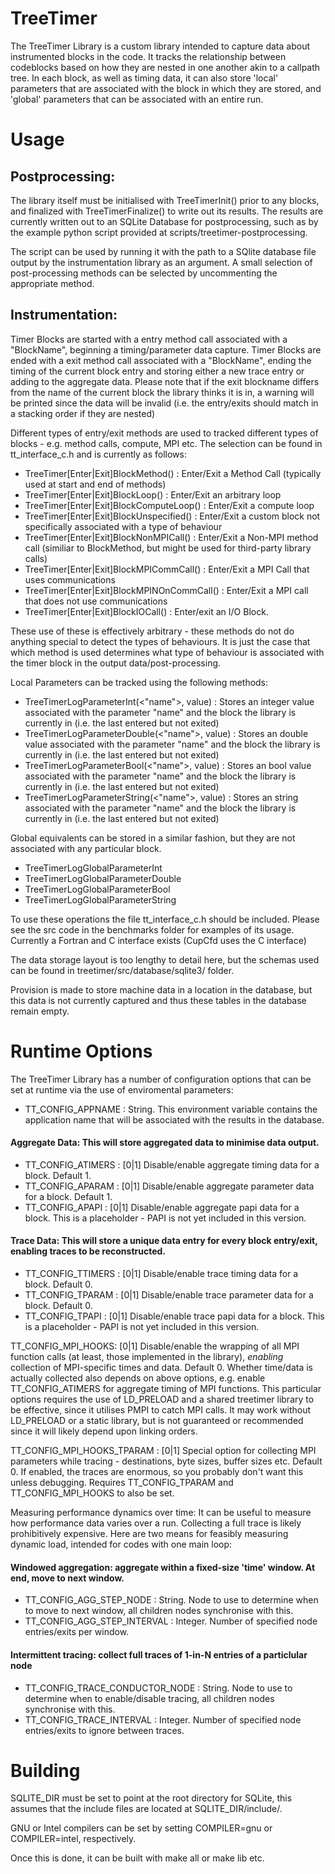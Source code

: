 TreeTimer
==========================================

The TreeTimer Library is a custom library intended to capture data about instrumented blocks in the code. It tracks the relationship between codeblocks based on how they are nested in one another akin to a callpath tree. In each block, as well as timing data, it can also store 'local' parameters that are associated with the block in which they are stored, and 'global' parameters that can be associated with an entire run.

Usage
==========================================

## Postprocessing:
The library itself must be initialised with TreeTimerInit() prior to any blocks, and finalized with TreeTimerFinalize() to write out its results. The results are currently written out to an SQLite Database for postprocessing, such as by the example python script provided at scripts/treetimer-postprocessing.

The script can be used by running it with the path to a SQlite database file output by the instrumentation library as an argument. A small selection of post-processing methods can be selected by uncommenting the appropriate method.

## Instrumentation:
Timer Blocks are started with a entry method call associated with a "BlockName", beginning a timing/parameter data capture.
Timer Blocks are ended with a exit method call associated with a "BlockName", ending the timing of the current block entry and storing either a new trace entry or adding to the aggregate data. Please note that if the exit blockname differs from the name of the current block the library thinks it is in, a warning will be printed since the data will be invalid (i.e. the entry/exits should match in a stacking order if they are nested)

Different types of entry/exit methods are used to tracked different types of blocks - e.g. method calls, compute, MPI etc.
The selection can be found in tt_interface_c.h and is currently as follows:

- TreeTimer[Enter|Exit]BlockMethod(<Name>) : Enter/Exit a Method Call (typically used at start and end of methods)
- TreeTimer[Enter|Exit]BlockLoop(<Name>) : Enter/Exit an arbitrary loop
- TreeTimer[Enter|Exit]BlockComputeLoop(<Name>) : Enter/Exit a compute loop
- TreeTimer[Enter|Exit]BlockUnspecified(<Name>) : Enter/Exit a custom block not specifically associated with a type of behaviour
- TreeTimer[Enter|Exit]BlockNonMPICall(<Name>) : Enter/Exit a Non-MPI method call (similiar to BlockMethod, but might be used for third-party library calls)
- TreeTimer[Enter|Exit]BlockMPICommCall(<Name>) : Enter/Exit a MPI Call that uses communications
- TreeTimer[Enter|Exit]BlockMPINOnCommCall(<Name>) : Enter/Exit a MPI call that does not use communications
- TreeTimer[Enter|Exit]BlockIOCall(<Name>) : Enter/exit an I/O Block.

These use of these is effectively arbitrary - these methods do not do anything special to detect the types of behaviours. It is just the case that which method is used determines what type of behaviour is associated with the timer block in the output data/post-processing.

Local Parameters can be tracked using the following methods:

- TreeTimerLogParameterInt(<"name">, value) : Stores an integer value associated with the parameter "name" and the block the library is currently in (i.e. the last entered but not exited)
- TreeTimerLogParameterDouble(<"name">, value) : Stores an double value associated with the parameter "name" and the block the library is currently in (i.e. the last entered but not exited)
- TreeTimerLogParameterBool(<"name">, value) : Stores an bool value associated with the parameter "name" and the block the library is currently in (i.e. the last entered but not exited)
- TreeTimerLogParameterString(<"name">, value) : Stores an string associated with the parameter "name" and the block the library is currently in (i.e. the last entered but not exited)

Global equivalents can be stored in a similar fashion, but they are not associated with any particular block.

- TreeTimerLogGlobalParameterInt
- TreeTimerLogGlobalParameterDouble
- TreeTimerLogGlobalParameterBool
- TreeTimerLogGlobalParameterString

To use these operations the file tt_interface_c.h should be included. Please see the src code in the benchmarks folder for examples of its usage. Currently a Fortran and C interface exists (CupCfd uses the C interface)

The data storage layout is too lengthy to detail here, but the schemas used can be found in treetimer/src/database/sqlite3/ folder.

Provision is made to store machine data in a location in the database, but this data is not currently captured and thus these tables in the database remain empty.

Runtime Options
==========================================

The TreeTimer Library has a number of configuration options that can be set at runtime via the use of enviromental parameters:

- TT_CONFIG_APPNAME : String. This environment variable contains the application name that will be associated with the results in the database.

#### Aggregate Data: This will store aggregated data to minimise data output.
- TT_CONFIG_ATIMERS : [0|1] Disable/enable aggregate timing data for a block. Default 1. 
- TT_CONFIG_APARAM : [0|1] Disable/enable aggregate parameter data for a block. Default 1.
- TT_CONFIG_APAPI : [0|1] Disable/enable aggregate papi data for a block. This is a placeholder - PAPI is not yet included in this version.

#### Trace Data: This will store a unique data entry for every block entry/exit, enabling traces to be reconstructed.
- TT_CONFIG_TTIMERS : [0|1] Disable/enable trace timing data for a block. Default 0.
- TT_CONFIG_TPARAM : [0|1] Disable/enable trace parameter data for a block. Default 0.
- TT_CONFIG_TPAPI : [0|1] Disable/enable trace papi data for a block. This is a placeholder - PAPI is not yet included in this version.

TT_CONFIG_MPI_HOOKS: [0|1] Disable/enable the wrapping of all MPI function calls (at least, those implemented in the library), *enabling* collection of MPI-specific times and data. Default 0. Whether time/data is actually collected also depends on above options, e.g. enable TT_CONFIG_ATIMERS for aggregate timing of MPI functions. This particular options requires the use of LD_PRELOAD and a shared treetimer library to be effective, since it utilises PMPI to catch MPI calls. It may work without LD_PRELOAD or a static library, but is not guaranteed or recommended since it will likely depend upon linking orders.

TT_CONFIG_MPI_HOOKS_TPARAM : [0|1] Special option for collecting MPI parameters while tracing - destinations, byte sizes, buffer sizes etc. Default 0. If enabled, the traces are enormous, so you probably don't want this unless debugging. Requires TT_CONFIG_TPARAM and TT_CONFIG_MPI_HOOKS to also be set.

Measuring performance dynamics over time: It can be useful to measure how performance data varies over a run. Collecting a full trace is likely prohibitively expensive. Here are two means for feasibly measuring dynamic load, intended for codes with one main loop:
#### Windowed aggregation: aggregate within a fixed-size 'time' window. At end, move to next window.
- TT_CONFIG_AGG_STEP_NODE : String. Node to use to determine when to move to next window, all children nodes synchronise with this.
- TT_CONFIG_AGG_STEP_INTERVAL : Integer. Number of specified node entries/exits per window.
#### Intermittent tracing: collect full traces of 1-in-N entries of a particlular node
- TT_CONFIG_TRACE_CONDUCTOR_NODE : String. Node to use to determine when to enable/disable tracing, all children nodes synchronise with this.
- TT_CONFIG_TRACE_INTERVAL : Integer. Number of specified node entries/exits to ignore between traces.

Building
==========================================

SQLITE_DIR must be set to point at the root directory for SQLite, this assumes that the include files are located at SQLITE_DIR/include/.

GNU or Intel compilers can be set by setting COMPILER=gnu or COMPILER=intel, respectively.

Once this is done, it can be built with make all or make lib etc.
